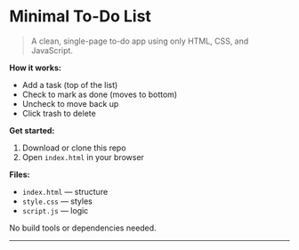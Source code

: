 
# Minimal To-Do List

>A clean, single-page to-do app using only HTML, CSS, and JavaScript.

**How it works:**
- Add a task (top of the list)
- Check to mark as done (moves to bottom)
- Uncheck to move back up
- Click trash to delete

**Get started:**
1. Download or clone this repo
2. Open `index.html` in your browser

**Files:**
- `index.html` — structure
- `style.css` — styles
- `script.js` — logic

No build tools or dependencies needed.

---
